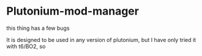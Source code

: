 # Plutonium-mod-manager
this thing has a few bugs

It is designed to be used in any version of plutonium, but I have only tried it with t6/BO2, so
